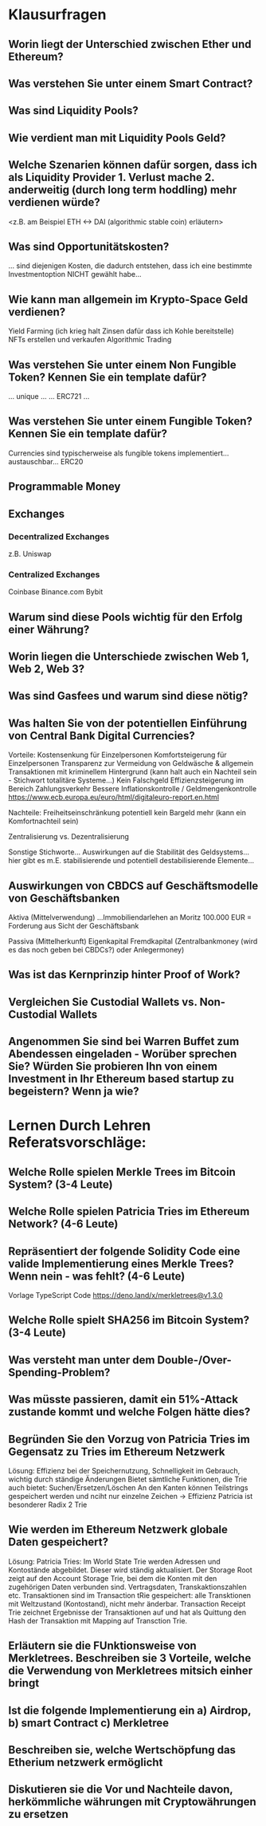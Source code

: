 # Klausurfragen

## Worin liegt der Unterschied zwischen Ether und Ethereum?

## Was verstehen Sie unter einem Smart Contract?

## Was sind Liquidity Pools?

## Wie verdient man mit Liquidity Pools Geld?

## Welche Szenarien können dafür sorgen, dass ich als Liquidity Provider 1. Verlust mache 2. anderweitig (durch long term hoddling) mehr verdienen würde?
<z.B. am Beispiel ETH <-> DAI (algorithmic stable coin) erläutern>

## Was sind Opportunitätskosten? 
... sind diejenigen Kosten, die dadurch entstehen, dass ich eine bestimmte Investmentoption NICHT gewählt habe... 

## Wie kann man allgemein im Krypto-Space Geld verdienen?
Yield Farming (ich krieg halt Zinsen dafür dass ich Kohle bereitstelle)  
NFTs erstellen und verkaufen 
Algorithmic Trading

## Was verstehen Sie unter einem Non Fungible Token? Kennen Sie ein template dafür?
... unique ... 
... ERC721 ...

## Was verstehen Sie unter einem Fungible Token? Kennen Sie ein template dafür?
Currencies sind typischerweise als fungible tokens implementiert... austauschbar... 
ERC20

## Programmable Money

## Exchanges
### Decentralized Exchanges
z.B. Uniswap

### Centralized Exchanges
Coinbase
Binance.com 
Bybit

## Warum sind diese Pools wichtig für den Erfolg einer Währung?

## Worin liegen die Unterschiede zwischen Web 1, Web 2, Web 3? 

## Was sind Gasfees und warum sind diese nötig?

## Was halten Sie von der potentiellen Einführung von Central Bank Digital Currencies?
Vorteile:
Kostensenkung für Einzelpersonen
Komfortsteigerung für Einzelpersonen
Transparenz zur Vermeidung von Geldwäsche & allgemein Transaktionen mit kriminellem Hintergrund (kann halt auch ein Nachteil sein - Stichwort totalitäre Systeme...)
Kein Falschgeld
Effizienzsteigerung im Bereich Zahlungsverkehr 
Bessere Inflationskontrolle / Geldmengenkontrolle
https://www.ecb.europa.eu/euro/html/digitaleuro-report.en.html


Nachteile: 
Freiheitseinschränkung 
potentiell kein Bargeld mehr (kann ein Komfortnachteil sein)


Zentralisierung vs. Dezentralisierung


Sonstige Stichworte...
Auswirkungen auf die Stabilität des Geldsystems... hier gibt es m.E. stabilisierende und potentiell destabilisierende Elemente... 


## Auswirkungen von CBDCS auf Geschäftsmodelle von Geschäftsbanken

Aktiva (Mittelverwendung) 
...Immobiliendarlehen an Moritz 100.000 EUR = Forderung aus Sicht der Geschäftsbank

Passiva (Mittelherkunft) 
Eigenkapital 
Fremdkapital (Zentralbankmoney (wird es das noch geben bei CBDCs?) oder Anlegermoney)


## Was ist das Kernprinzip hinter Proof of Work?

## Vergleichen Sie Custodial Wallets vs. Non-Custodial Wallets

## Angenommen Sie sind bei Warren Buffet zum Abendessen eingeladen - Worüber sprechen Sie? Würden Sie probieren Ihn von einem Investment in Ihr Ethereum based startup zu begeistern? Wenn ja wie?

# Lernen Durch Lehren Referatsvorschläge: 
## Welche Rolle spielen Merkle Trees im Bitcoin System? (3-4 Leute)

## Welche Rolle spielen Patricia Tries im Ethereum Network? (4-6 Leute)

## Repräsentiert der folgende Solidity Code eine valide Implementierung eines Merkle Trees? Wenn nein - was fehlt? (4-6 Leute)
Vorlage TypeScript Code https://deno.land/x/merkletrees@v1.3.0

## Welche Rolle spielt SHA256 im Bitcoin System? (3-4 Leute)

## Was versteht man unter dem Double-/Over-Spending-Problem?

## Was müsste passieren, damit ein 51%-Attack zustande kommt und welche Folgen hätte dies?

## Begründen Sie den Vorzug von Patricia Tries im Gegensatz zu Tries im Ethereum Netzwerk
Lösung: Effizienz bei der Speichernutzung, Schnelligkeit im Gebrauch, wichtig durch ständige Änderungen
Bietet sämtliche Funktionen, die Trie auch bietet: Suchen/Ersetzen/Löschen
An den Kanten können Teilstrings gespeichert werden und nciht nur einzelne Zeichen -> Effizienz
Patricia ist besonderer Radix 2 Trie

## Wie werden im Ethereum Netzwerk globale Daten gespeichert?
Lösung: Patricia Tries: Im World State Trie werden Adressen und Kontostände abgebildet. Dieser wird ständig aktualisiert. Der Storage Root zeigt auf den Account Storage Trie, bei dem die Konten mit den zugehörigen Daten verbunden sind. Vertragsdaten, Transkaktionszahlen etc. Transaktionen sind im Transaction tRie gespeichert: alle Transktionen mit Weltzustand (Kontostand), nicht mehr änderbar. Transaction Receipt Trie zeichnet Ergebnisse der Transaktionen auf und hat als Quittung den Hash der Transaktion mit Mapping auf Transction Trie.

## Erläutern sie die FUnktionsweise von Merkletrees. Beschreiben sie 3 Vorteile, welche die Verwendung von Merkletrees mitsich einher bringt

## Ist die folgende Implementierung ein a) Airdrop, b) smart Contract c) Merkletree

## Beschreiben sie, welche Wertschöpfung das Etherium netzwerk ermöglicht

## Diskutieren sie die Vor und Nachteile davon, herkömmliche währungen mit Cryptowährungen zu ersetzen



